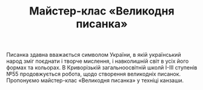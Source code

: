 ﻿---
title: Майстер-клас «Великодня писанка»
---

Писанка здавна вважається символом України, в якій український народ зміг поєднати і творче мислення, і навколишній світ в усіх його формах та кольорах. В Криворізькій загальноосвітній школй І-ІІІ ступенів №55 продовжується робота, щодо створення великодніх писанок. Пропонуємо майстер-клас «Великодня писанка» у техніці канзаши.

<youtube id="BdwmSC57tww" />
